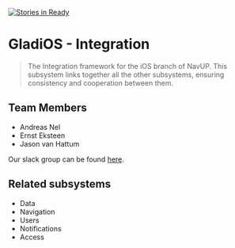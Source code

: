 [![Stories in Ready](https://badge.waffle.io/Jason-vh/gladios-integration.png?label=ready&title=Ready)](https://waffle.io/Jason-vh/gladios-integration)
# GladiOS - Integration
> The Integration framework for the iOS branch of NavUP. This subsystem links together all the other subsystems, ensuring consistency and cooperation between them.

## Team Members

- Andreas Nel
- Ernst Eksteen
- Jason van Hattum

Our slack group can be found [here](https://teamgladios.slack.com).

## Related subsystems

- Data
- Navigation
- Users
- Notifications
- Access
